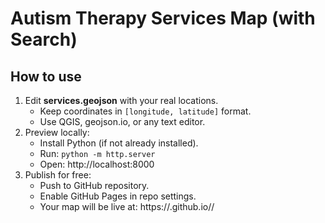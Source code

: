 # Autism Therapy Services Map (with Search)

## How to use
1. Edit **services.geojson** with your real locations.
   - Keep coordinates in `[longitude, latitude]` format.
   - Use QGIS, geojson.io, or any text editor.
2. Preview locally:
   - Install Python (if not already installed).
   - Run: `python -m http.server`
   - Open: http://localhost:8000
3. Publish for free:
   - Push to GitHub repository.
   - Enable GitHub Pages in repo settings.
   - Your map will be live at: https://<username>.github.io/<repo-name>/

